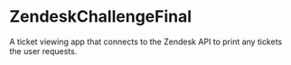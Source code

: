 # ZendeskChallengeFinal
A ticket viewing app that connects to the Zendesk API to print any tickets the user requests.
